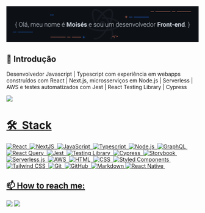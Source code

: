 <div>
  <img src="assets/holymoses-capa_v2.gif"/>
<div>

## 👋 Introdução

Desenvolvedor Javascript | Typescript com experiência em webapps construídos com React | Next.js, microsserviços em Node.js | Serverless | AWS e testes automatizados com Jest | React Testing Library | Cypress

<div>
  <a href="https://github.com/holymos">
  <img height="180rem" src="https://github-readme-stats.vercel.app/api/top-langs/?username=holymos&layout=compact&langs_count=16&theme=dracula"/>
<div>

# 🛠 &nbsp;Stack

![React](https://img.shields.io/badge/-React-05122A?style=for-the-badge&color=282A36&logo=react)&nbsp;
![NextJS](https://img.shields.io/badge/-NextJS-05122A?style=for-the-badge&color=282A36&logo=nextdotjs)&nbsp;
![JavaScript](https://img.shields.io/badge/-JavaScript-05122A?style=for-the-badge&color=282A36&logo=javascript)&nbsp;
![Typescript](https://img.shields.io/badge/-Typescript-05122A?style=for-the-badge&color=282A36&logo=typescript)&nbsp;
![Node.js](https://img.shields.io/badge/-Node.js-05122A?style=for-the-badge&color=282A36&logo=node.js)&nbsp;
![GraphQL](https://img.shields.io/badge/-GraphQL-05122A?style=for-the-badge&color=282A36&logo=apollographql)&nbsp;
![React Query](https://img.shields.io/badge/-React%20Query-05122A?style=for-the-badge&color=282A36&logo=reactquery)&nbsp;
![Jest](https://img.shields.io/badge/-Jest-05122A?style=for-the-badge&color=282A36&logo=jest)&nbsp;
![Testing Library](https://img.shields.io/badge/-Testing%20Library-05122A?style=for-the-badge&color=282A36&logo=testinglibrary)&nbsp;
![Cypress](https://img.shields.io/badge/-Cypress-05122A?style=for-the-badge&color=282A36&logo=cypress)&nbsp;
![Storybook](https://img.shields.io/badge/-Storybook-05122A?style=for-the-badge&color=282A36&logo=storybook)&nbsp;
![Serverless.js](https://img.shields.io/badge/-Serverless-05122A?style=for-the-badge&color=282A36&logo=serverless)&nbsp;
![AWS](https://img.shields.io/badge/-AWS-05122A?style=for-the-badge&color=282A36&logo=amazonaws)&nbsp;
![HTML](https://img.shields.io/badge/-HTML-05122A?style=for-the-badge&color=282A36&logo=HTML5)&nbsp;
![CSS](https://img.shields.io/badge/-CSS-05122A?style=for-the-badge&color=282A36&logo=CSS3&logoColor=1572B6)&nbsp;
![Styled Components](https://img.shields.io/badge/-Styled%20Components-05122A?style=for-the-badge&color=282A36&logo=styledcomponents&logoColor=1572B6)&nbsp;
![Tailwind CSS](https://img.shields.io/badge/-Tailwind%20CSS-05122A?style=for-the-badge&color=282A36&logo=tailwindcss&logoColor=1572B6)&nbsp;
![Git](https://img.shields.io/badge/-Git-05122A?style=for-the-badge&color=282A36&logo=git)&nbsp;
![GitHub](https://img.shields.io/badge/-GitHub-05122A?style=for-the-badge&color=282A36&logo=github)&nbsp;
![Markdown](https://img.shields.io/badge/-Markdown-05122A?style=for-the-badge&color=282A36&logo=markdown)
![React Native](https://img.shields.io/badge/-React%20Native-05122A?style=for-the-badge&color=282A36&logo=react)&nbsp;


  
  ## 📫 How to reach me:
  
<div>
  <a href = "mailto: moses.pacifico@gmail.com"><img src="https://img.shields.io/badge/-Gmail-%23EA4335?style=for-the-badge&logo=gmail&logoColor=white" target="_blank"></a>
  <a href="https://www.linkedin.com/in/mosespacifico/" target="_blank"><img src="https://img.shields.io/badge/-LinkedIn-%230077B5?style=for-the-badge&logo=linkedin&logoColor=white" target="_blank"></a>
</div>
